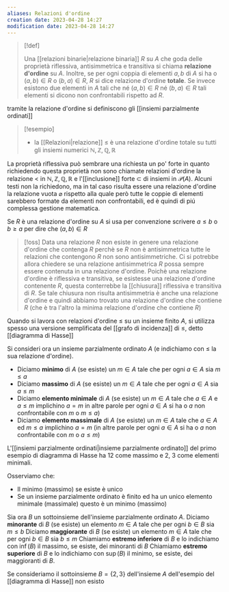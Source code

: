 ```yaml
---
aliases: Relazioni d'ordine
creation date: 2023-04-28 14:27
modification date: 2023-04-28 14:27
---
```


> [!def]
> 
> Una [[relazioni binarie|relazione binaria]] $R$ su $A$ che goda delle proprietà riflessiva, antisimmetrica e transitiva si chiama **relazione d'ordine** su $A$. Inoltre, se per ogni coppia di elementi $a,b$ di $A$ si ha o $(a,b) \in R$ o $(b,a) \in R$, $R$ si dice relazione d'ordine **totale**. Se invece esistono due elementi in $A$ tali che né $(a,b) \in R$ né $(b,a) \in R$ tali elementi si dicono non confrontabili rispetto ad $R$.

tramite la relazione d'ordine si definiscono gli [[insiemi parzialmente ordinati]]

>[!esempio]
>- la [[Relazioni|relazione]] $\leq$ è una relazione d'ordine totale su tutti gli insiemi numerici $\mathbb{N},\mathbb{Z},\mathbb{Q}, \mathbb{R}$

La proprietà riflessiva può sembrare una richiesta un po' forte in quanto richiedendo questa proprietà non sono chiamate relazioni d'ordine la relazione $<$ in $\mathbb{N},\mathbb{Z},\mathbb{Q},\mathbb{R}$ e l'[[inclusione]] forte $\subset$ di insiemi in $\mathcal{P}(A)$.
Alcuni testi non la richiedono, ma in tal caso risulta essere una relazione d'ordine la relazione vuota $\varnothing$ rispetto alla quale però tutte le coppie di elementi sarebbero formate da elementi non confrontabili, ed è quindi di piú complessa gestione matematica.

Se $R$ è una relazione d'ordine su $A$ si usa per convenzione scrivere $a \leq b$ o $b \geq a$ per dire che $(a,b) \in R$

>[!oss]
>Data una relazione $R$ non esiste in genere una relazione d'ordine che contenga $R$ perchè se $R$ non è antisimmetrica tutte le relazioni che contengono $R$ non sono antisimmetriche. Ci si potrebbe allora chiedere se una relazione antisimmetrica $R$ possa sempre essere contenuta in una relazione d'ordine. Poichè una relazione d'ordine è riflessiva e transitiva, se esistesse una relazione d'ordine contenente $R$, questa conterrebbe la [[chiusura]] riflessiva e transitiva di $R$. Se tale chiusura non risulta antisimmetria è anche una relazione d'ordine e quindi abbiamo trovato una relazione d'ordine che contiene $R$ (che è tra l'altro la minima relazione d'ordine che contiene $R$)

Quando si lavora con relazioni d'ordine $\leq$ su un insieme finito $A$, si utilizza spesso una versione semplificata del [[grafo di incidenza]] di $\leq$, detto [[diagramma di Hasse]]

Si consideri ora un insieme parzialmente ordinato $A$ (e indichiamo con $\leq$ la sua relazione d'ordine).
- Diciamo **minimo** di $A$ (se esiste) un $m \in A$ tale che per ogni $a \in A$ sia $m \leq a$
- Diciamo **massimo** di $A$ (se esiste) un $m \in A$ tale che per ogni $a \in A$ sia $a \leq m$
- Diciamo **elemento minimale** di $A$ (se esiste) un $m \in A$ tale che $a \in A$ e $a \leq m$ implichino $a = m$ in altre parole per ogni $a \in A$ si ha o $a$ non confrontabile con $m$ o $m \leq a$)
- Diciamo **elemento massimale** di $A$ (se esiste) un $m \in A$ tale che $a \in A$ ed $m \leq a$ implichino $a = m$ (in altre parole per ogni $a \in A$ si ha o $a$ non confrontabile con $m$ o $a \leq m$)

L'[[insiemi parzialmente ordinati|insieme parzialmente ordinato]] del primo esempio di diagramma di Hasse ha 12 come massimo e 2, 3 come elementi minimali.

Osserviamo che:
- Il minimo (massimo) se esiste è unico
- Se un insieme parzialmente ordinato è finito ed ha un unico elemento minimale (massimale) questo è un minimo (massimo)

Sia ora $B$ un sottoinsieme dell'insieme parzialmente ordinato $A$.
Diciamo **minorante** di $B$ (se esiste) un elemento $m \in A$ tale che per ogni $b \in B$ sia $m \leq b$
Diciamo **maggiorante** di $B$ (se esiste) un elemento $m \in A$ tale che per ogni $b \in B$ sia $b \leq m$
Chiamiamo **estremo inferiore** di $B$ e lo indichiamo con $\inf(B)$ il massimo, se esiste, dei minoranti di $B$
Chiamiamo **estremo superiore** di $B$ e lo indichiamo con $\sup(B)$ il minimo, se esiste, dei maggioranti di $B$.

Se consideriamo il sottoinsieme $B = \{ 2,3 \}$ dell'insieme $A$ dell'esempio del [[diagramma di Hasse]] non esisto